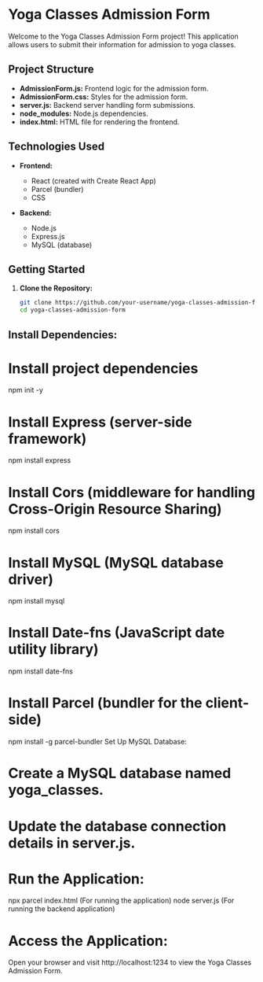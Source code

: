 # Yoga Classes Admission Form

Welcome to the Yoga Classes Admission Form project! This application allows users to submit their information for admission to yoga classes.

## Project Structure

- **AdmissionForm.js:** Frontend logic for the admission form.
- **AdmissionForm.css:** Styles for the admission form.
- **server.js:** Backend server handling form submissions.
- **node_modules:** Node.js dependencies.
- **index.html:** HTML file for rendering the frontend.

## Technologies Used

- **Frontend:**
  - React (created with Create React App)
  - Parcel (bundler)
  - CSS

- **Backend:**
  - Node.js
  - Express.js
  - MySQL (database)

## Getting Started

1. **Clone the Repository:**
   ```bash
   git clone https://github.com/your-username/yoga-classes-admission-form.git
   cd yoga-classes-admission-form

## Install Dependencies:

# Install project dependencies
npm init -y

# Install Express (server-side framework)
npm install express

# Install Cors (middleware for handling Cross-Origin Resource Sharing)
npm install cors

# Install MySQL (MySQL database driver)
npm install mysql

# Install Date-fns (JavaScript date utility library)
npm install date-fns

# Install Parcel (bundler for the client-side)
npm install -g parcel-bundler
Set Up MySQL Database:

# Create a MySQL database named yoga_classes.
# Update the database connection details in server.js.

# Run the Application:
npx parcel index.html (For running the application)
node server.js (For running the backend application)

# Access the Application:
Open your browser and visit http://localhost:1234 to view the Yoga Classes Admission Form.
